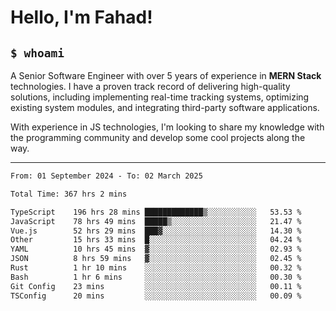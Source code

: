 <h1>Hello, I'm Fahad!</h1>

<h2><code>$ whoami</code></h2>

A Senior Software Engineer with over 5 years of experience in **MERN Stack** technologies. I have a proven track record of delivering high-quality solutions, including implementing real-time tracking systems, optimizing existing system modules, and integrating third-party software applications.

With experience in JS technologies, I'm looking to share my knowledge with the programming community and develop some cool projects along the way.

---

<!--START_SECTION:waka-->

```txt
From: 01 September 2024 - To: 02 March 2025

Total Time: 367 hrs 2 mins

TypeScript    196 hrs 28 mins █████████████▒░░░░░░░░░░░   53.53 %
JavaScript    78 hrs 49 mins  █████▒░░░░░░░░░░░░░░░░░░░   21.47 %
Vue.js        52 hrs 29 mins  ███▓░░░░░░░░░░░░░░░░░░░░░   14.30 %
Other         15 hrs 33 mins  █░░░░░░░░░░░░░░░░░░░░░░░░   04.24 %
YAML          10 hrs 45 mins  ▓░░░░░░░░░░░░░░░░░░░░░░░░   02.93 %
JSON          8 hrs 59 mins   ▓░░░░░░░░░░░░░░░░░░░░░░░░   02.45 %
Rust          1 hr 10 mins    ░░░░░░░░░░░░░░░░░░░░░░░░░   00.32 %
Bash          1 hr 6 mins     ░░░░░░░░░░░░░░░░░░░░░░░░░   00.30 %
Git Config    23 mins         ░░░░░░░░░░░░░░░░░░░░░░░░░   00.11 %
TSConfig      20 mins         ░░░░░░░░░░░░░░░░░░░░░░░░░   00.09 %
```

<!--END_SECTION:waka-->

<!--
**heyFahad/heyFahad** is a ✨ _special_ ✨ repository because its `README.md` (this file) appears on your GitHub profile.

Here are some ideas to get you started:

- 🔭 I’m currently working on ...
- 🌱 I’m currently learning ...
- 👯 I’m looking to collaborate on ...
- 🤔 I’m looking for help with ...
- 💬 Ask me about ...
- 📫 How to reach me: ...
- 😄 Pronouns: ...
- ⚡ Fun fact: ...
-->
